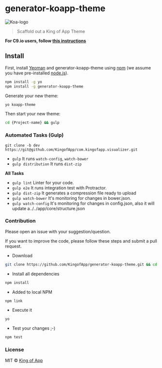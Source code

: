# generator-koapp-theme

![Koa-logo](http://kingofapp.es/wp-content/uploads/2015/02/logoking-r1.png)

> Scaffold out a King of App Theme


**For C9.io users, follow [this instructions](https://github.com/KingofApp/generator-koa-theme/blob/master/c9_installation.md)**

## Install

First, install [Yeoman](http://yeoman.io) and generator-koapp-theme using [npm](https://www.npmjs.com/) (we assume you have pre-installed [node.js](https://nodejs.org/)).

```bash
npm install -g yo
npm install -g generator-koapp-theme
```

Generate your new theme:

```bash
yo koapp-theme
```

Then start your new theme:

```bash
cd {Project-name} && gulp
```

### Automated Tasks (Gulp)

  ```
  git clone -b dev https://git@github.com/KingofApp/com.kingofapp.visualizer.git
  ```

- `gulp` It runs `watch-config`, `watch-bower`
- `gulp distribution` It runs `dist-zip`

**All Tasks**

- `gulp lint` Linter for your code.
- `gulp e2e` It runs integration test with Protractor.
- `gulp dist-zip` It generates a compression file ready to upload
- `gulp watch-bower` It's monitoring for changes in bower.json.
- `gulp watch-config` It's monitoring for changes in config.json,  also it will update a../../app/core/structure.json

### Contribution

Please open an issue with your suggestion/question.

If you want to improve the code, please follow these steps and submit a pull request.

- Download
```bash
git clone https://github.com/KingofApp/generator-koapp-theme.git && cd generator-koapp-theme
```

- Install all dependencies
```bash
npm install
```

- Added to local NPM
```bash
npm link
```

- Execute it
```bash
yo
```

- Test your changes ;-)
```bash
npm test
```

### License

MIT © [King of App](https://github.com/KingofApp)
